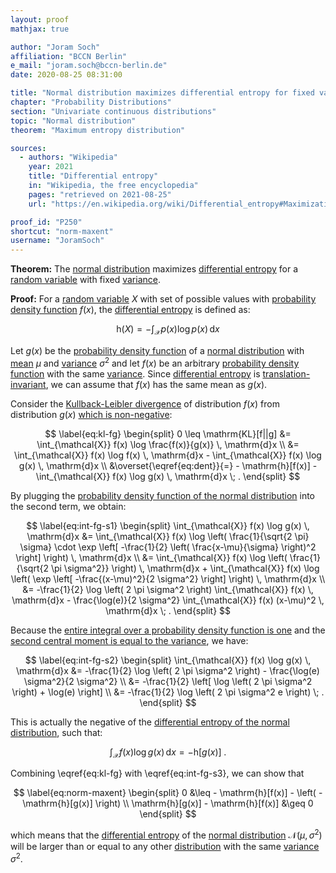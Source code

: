 ```yaml
---
layout: proof
mathjax: true

author: "Joram Soch"
affiliation: "BCCN Berlin"
e_mail: "joram.soch@bccn-berlin.de"
date: 2020-08-25 08:31:00

title: "Normal distribution maximizes differential entropy for fixed variance"
chapter: "Probability Distributions"
section: "Univariate continuous distributions"
topic: "Normal distribution"
theorem: "Maximum entropy distribution"

sources:
  - authors: "Wikipedia"
    year: 2021
    title: "Differential entropy"
    in: "Wikipedia, the free encyclopedia"
    pages: "retrieved on 2021-08-25"
    url: "https://en.wikipedia.org/wiki/Differential_entropy#Maximization_in_the_normal_distribution"

proof_id: "P250"
shortcut: "norm-maxent"
username: "JoramSoch"
---
```



**Theorem:** The [normal distribution](/D/norm) maximizes [differential entropy](/D/dent) for a [random variable](/D/rvar) with fixed [variance](/D/var).


**Proof:** For a [random variable](/D/rvar) $X$ with set of possible values with [probability density function](/D/pdf) $f(x)$, the [differential entropy](/D/dent) is defined as:

$$ \label{eq:dent}
\mathrm{h}(X) = - \int_{\mathcal{X}} p(x) \log p(x) \, \mathrm{d}x
$$

Let $g(x)$ be the [probability density function](/D/pdf) of a [normal distribution](/D/norm) with [mean](/D/mean) $\mu$ and [variance](/D/var) $\sigma^2$ and let $f(x)$ be an arbitrary [probability density function](/D/pdf) with the same [variance](/D/var). Since [differential entropy](/D/dent) is [translation-invariant](/P/dent-inv), we can assume that $f(x)$ has the same mean as $g(x)$.

Consider the [Kullback-Leibler divergence](/D/kl) of distribution $f(x)$ from distribution $g(x)$ [which is non-negative](/P/kl-nonneg):

$$ \label{eq:kl-fg}
\begin{split}
0 \leq \mathrm{KL}[f||g] &= \int_{\mathcal{X}} f(x) \log \frac{f(x)}{g(x)} \, \mathrm{d}x \\
&= \int_{\mathcal{X}} f(x) \log f(x) \, \mathrm{d}x - \int_{\mathcal{X}} f(x) \log g(x) \, \mathrm{d}x \\
&\overset{\eqref{eq:dent}}{=} - \mathrm{h}[f(x)] - \int_{\mathcal{X}} f(x) \log g(x) \, \mathrm{d}x \; .
\end{split}
$$

By plugging the [probability density function of the normal distribution](/P/norm-pdf) into the second term, we obtain:

$$ \label{eq:int-fg-s1}
\begin{split}
\int_{\mathcal{X}} f(x) \log g(x) \, \mathrm{d}x &= \int_{\mathcal{X}} f(x) \log \left( \frac{1}{\sqrt{2 \pi} \sigma} \cdot \exp \left[ -\frac{1}{2} \left( \frac{x-\mu}{\sigma} \right)^2 \right] \right) \, \mathrm{d}x \\
&= \int_{\mathcal{X}} f(x) \log \left( \frac{1}{\sqrt{2 \pi \sigma^2}} \right) \, \mathrm{d}x + \int_{\mathcal{X}} f(x) \log \left( \exp \left[ -\frac{(x-\mu)^2}{2 \sigma^2} \right] \right) \, \mathrm{d}x \\
&= -\frac{1}{2} \log \left( 2 \pi \sigma^2 \right) \int_{\mathcal{X}} f(x) \, \mathrm{d}x - \frac{\log(e)}{2 \sigma^2} \int_{\mathcal{X}} f(x) (x-\mu)^2 \, \mathrm{d}x \; .
\end{split}
$$

Because the [entire integral over a probability density function is one](/D/pdf) and the [second central moment is equal to the variance](/P/momcent-2nd), we have:

$$ \label{eq:int-fg-s2}
\begin{split}
\int_{\mathcal{X}} f(x) \log g(x) \, \mathrm{d}x &= -\frac{1}{2} \log \left( 2 \pi \sigma^2 \right) - \frac{\log(e) \sigma^2}{2 \sigma^2} \\
&= -\frac{1}{2} \left[ \log \left( 2 \pi \sigma^2 \right) + \log(e) \right] \\
&= -\frac{1}{2} \log \left( 2 \pi \sigma^2 e \right) \; .
\end{split}
$$

This is actually the negative of the [differential entropy of the normal distribution](/P/norm-dent), such that:

$$ \label{eq:int-fg-s3}
\int_{\mathcal{X}} f(x) \log g(x) \, \mathrm{d}x = -\mathrm{h}[g(x)] \; .
$$

Combining \eqref{eq:kl-fg} with \eqref{eq:int-fg-s3}, we can show that

$$ \label{eq:norm-maxent}
\begin{split}
0 &\leq - \mathrm{h}[f(x)] - \left( -\mathrm{h}[g(x)] \right) \\
\mathrm{h}[g(x)] - \mathrm{h}[f(x)] &\geq 0
\end{split}
$$

which means that the [differential entropy](/D/dent) of the [normal distribution](/D/norm) $\mathcal{N}(\mu, \sigma^2)$ will be larger than or equal to any other [distribution](/D/dist) with the same [variance](/D/var) $\sigma^2$.